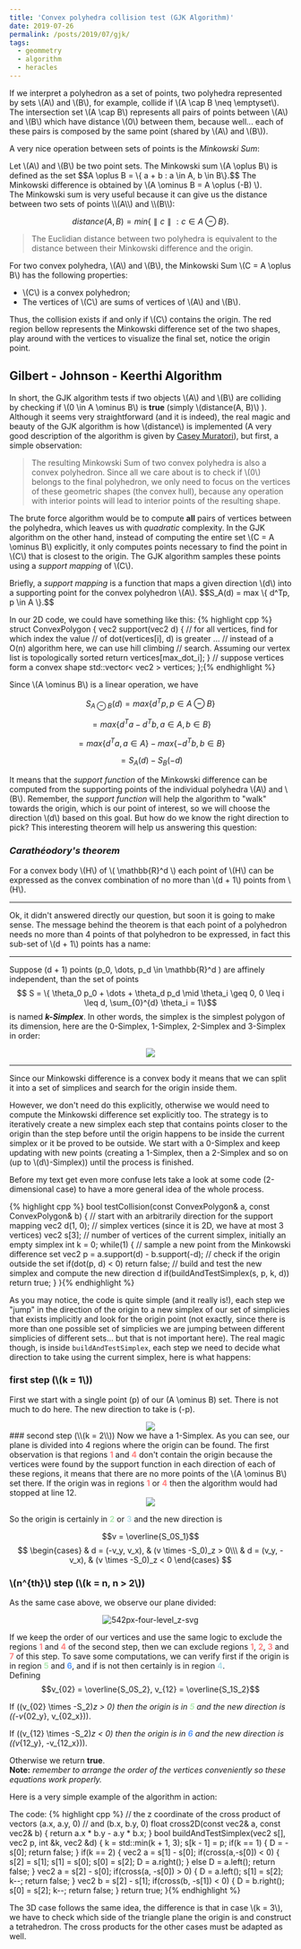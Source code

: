 ```yaml
---
title: 'Convex polyhedra collision test (GJK Algorithm)'
date: 2019-07-26
permalink: /posts/2019/07/gjk/
tags:
  - geommetry
  - algorithm
  - heracles
---
```

If we interpret a polyhedron as a set of points, two polyhedra
represented by sets \\(A\\) and \\(B\\), for example, collide if \\(A \cap B \neq \emptyset\\).
The intersection set \\(A \cap B\\) represents all pairs of points
between \\(A\\) and \\(B\\) which have distance \\(0\\) between them, because well... each of these pairs
is composed by the same point (shared by \\(A\\) and \\(B\\)).

A very nice operation between sets of points is the _Minkowski Sum_:

<div class="message">
Let \(A\) and \(B\) be two point sets. The Minkowski sum \(A \oplus B\) is defined as the set
$$A \oplus B = \{ a + b : a \in A, b \in B\}.$$
The Minkowski difference is obtained by \(A \ominus B = A \oplus (-B) \).
</div>
The Minkowski sum is very useful because it can give us the distance between two sets of points \\(A\\) and \\(B\\):

$$distance(A, B) = min \{ \parallel c\parallel : c \in A \ominus B \}.$$

>The Euclidian distance between two polyhedra is equivalent to the distance between their Minkowski difference and the origin.

For two convex polyhedra, \\(A\\) and \\(B\\), the Minkowski Sum \\(C = A \oplus B\\) has the following properties:

<ul>
  <li>\(C\) is a convex polyhedron;</li>
  <li>The vertices of \(C\) are sums of vertices of \(A\) and \(B\).</li>
</ul>

Thus, the collision exists if and only if \\(C\\) contains the origin. The red region bellow represents the Minkowski difference set of the two shapes,
play around with the vertices to visualize the final set, notice the origin point.

<div id="myCanvas"></div>
<script src="/assets/js/posts/draw2d.js" type="text/javascript"></script>


## Gilbert - Johnson - Keerthi Algorithm

In short, the GJK algorithm tests if two objects \\(A\\) and \\(B\\) are colliding by checking if \\(0 \in A \ominus B\\) is <strong>true</strong>
(simply \\(distance(A, B)\\) ). Although it seems very straightforward (and it is indeed), the real magic and beauty of the GJK algorithm is how \\(distance\\) is
implemented (A very good description of the algorithm is given by [Casey Muratori](https://www.youtube.com/watch?v=Qupqu1xe7Io)), but first, a simple observation:

>The resulting Minkowski Sum of two convex polyhedra is also a convex polyhedron. Since all we care about is to check if \\(0\\) belongs to the final polyhedron, we only need to focus on the vertices of these geometric shapes (the convex hull), because any operation with interior points will lead to interior points of the resulting shape.

The brute force algorithm would be to compute <strong>all</strong> pairs of vertices between the polyhedra, which leaves us with _quadratic_ complexity.
In the GJK algorithm on the other hand, instead of computing the entire set \\(C = A \ominus B\\) explicitly, it only computes points necessary
to find the point in \\(C\\) that is closest to the origin. The GJK algorithm samples these points using a _support mapping_ of \\(C\\).

<div class="message">
  Briefly, a <i>support mapping</i> is a function that maps a given direction \(d\) into a supporting point for the convex polyhedron \(A\).
  $$S_A(d) = max \{ d^Tp, p \in A \}.$$
</div>

In our 2D code, we could have something like this:
{% highlight cpp %}
struct ConvexPolygon {
    vec2 support(vec2 d) {
      // for all vertices, find for which index the value 
      // of dot(vertices[i], d) is greater
      ...
      // instead of a O(n) algorithm here, we can use hill climbing 
      // search. Assuming our vertex list is topologically sorted
      return vertices[max_dot_i];
    }
    // suppose vertices form a convex shape
    std::vector< vec2 > vertices;
};{% endhighlight %}

Since \\(A \ominus B\\) is a linear operation, we have

$$S_{A \ominus B}(d) = max \{d^Tp, p \in A \ominus B\}$$

$$= max \{ d^Ta - d^Tb, a \in A, b \in B \}$$

$$= max \{ d^Ta, a \in A \} - max \{ -d^Tb, b \in B \}$$

$$= S_A(d) - S_B(-d)$$

It means that the _support function_ of the Minkowski difference can be computed from the supporting points of the individual polyhedra \\(A\\) and \\(B\\).
Remember, the _support function_ will help the algorithm to "walk" towards the origin, which is our point of interest, so we will choose the direction \\(d\\) based on this goal. But how do we know the right direction to pick? This interesting theorem will help us answering this question:

### _Carathéodory's theorem_
<div class="message">
For a convex body \(H\) of \( \mathbb{R}^d \) each point of \(H\) can be expressed as the convex combination of no more than \(d + 1\) points from \(H\).
</div>
<hr>

Ok, it didn't answered directly our question, but soon it is going to make sense. The message behind the theorem is that
each point of a polyhedron needs no more than 4 points of that polyhedron to be expressed,
in fact this sub-set of \\(d + 1\\) points has a name:

<hr>

Suppose \(d + 1\) points \(p_0, \dots, p_d \in \mathbb{R}^d \) are affinely independent, than the set of points
$$ S = \{ \theta_0 p_0 + \dots + \theta_d p_d \mid \theta_i \geq 0, 0 \leq i \leq d, \sum_{0}^{d} \theta_i = 1\}$$
is named <strong><i>k-Simplex</i></strong>. In other words, the simplex is the simplest polygon of its dimension, here are
the 0-Simplex, 1-Simplex, 2-Simplex and 3-Simplex in order:

<center><img align="middle" src="/images/posts/simplex.svg"   /></center>

<hr>

Since our Minkowski difference is a convex body it means that we can split it into a set of simplices and
search for the origin inside them.

However, we don't need do this explicitly, otherwise we would need to compute the Minkowski difference set explicitly too.
The strategy is to iteratively create a new simplex each step that contains points closer to the origin than the step before until
the origin happens to be inside the current simplex or it be proved to be outside. We start with a 0-Simplex and keep updating with
new points (creating a 1-Simplex, then a 2-Simplex and so on (up to \\(d\\)-Simplex)) until the process is finished.

Before my text get even more confuse lets take a look at some code (2-dimensional case) to have a more general idea of the whole process.

{% highlight cpp %}
bool testCollision(const ConvexPolygon& a, const ConvexPolygon& b) {
  // start with an arbitrarily direction for the support mapping
  vec2 d(1, 0);
  // simplex vertices (since it is 2D, we have at most 3 vertices)
  vec2 s[3];
  // number of vertices of the current simplex, initially an empty simplex
  int k = 0;
  while(1) {
    // sample a new point from the Minkowski difference set
    vec2 p = a.support(d) - b.support(-d);
    // check if the origin outside the set
    if(dot(p, d) < 0)
      return false;
    // build and test the new simplex and compute the new direction d
    if(buildAndTestSimplex(s, p, k, d))
      return true;
  }
}{% endhighlight %}


As you may notice, the code is quite simple (and it really is!), each step we "jump" in the
direction of the origin to a new simplex of our set of simplicies that exists implicitly and look for the origin point (not exactly,
since there is more than one possible set of simplicies we are jumping between different simplicies of different sets... but that is not important here).
The real magic though, is inside `buildAndTestSimplex`, each step we need to decide what direction to take using the current simplex, here is
what happens:

### first step (\\(k = 1\\))
First we start with a single point \(p\) of our \(A \ominus B\) set. There is not much to do here. The new direction to take is \(-p\).

<center><img align="middle" src="/images/posts/first.svg"   /></center>
### second step (\\(k = 2\\))
Now we have a 1-Simplex. As you can see, our plane is divided into 4 regions where the origin can be found. The first observation is that regions
<strong><span style="color:#ff8080;">1</span></strong> and <strong><span style="color:#ff8080;">4</span></strong>
don't contain the origin because the vertices were found by the support function in each direction of each of these regions, it means that
there are no more points of the \(A \ominus B\) set there. If the origin was in regions <strong><span style="color:#ff8080;">1</span></strong> or
<strong><span style="color:#ff8080;">4</span></strong> then the algorithm would had stopped at line 12.

<center><img align="middle" src="/images/posts/second.svg"   /></center>

So the origin is certainly in <strong><span style="color:#afe9af;">2</span></strong> or <strong><span style="color:#afdde9;">3</span></strong> and
the new direction is

$$v = \overline{S_0S_1}$$
$$
\begin{cases}
 & d = (-v_y, v_x), & (v \times -S_0)_z > 0\\\
 & d = (v_y, -v_x), & (v \times -S_0)_z < 0
\end{cases}
$$

### \\(n^{th}\\) step (\\(k = n, n > 2\\))
As the same case above, we observe our plane divided:

<center><img align="middle" src="/images/posts/third.svg" alt="542px-four-level_z-svg"  /></center>

If we keep the order of our vertices and use the same logic to exclude the regions <strong><span style="color:#ff8080;">1</span></strong> and <strong><span style="color:#ff8080;">4</span></strong> of the second step, then we can exclude regions <strong><span style="color:#ff8080;">1</span></strong>, <strong><span style="color:#ff8080;">2</span></strong>, <strong><span style="color:#ff8080;">3</span></strong> and <strong><span style="color:#ff8080;">7</span></strong>
of this step. To save some computations, we can verify first if the origin is in region <strong><span style="color:#afe9af;">5</span></strong> and <strong><span style="color:#5599ff;">6</span></strong>, and if is not then certainly is in region <strong><span style="color:#afdde9;">4</span></strong>.
<br>
Defining
$$v_{02} = \overline{S_0S_2}, v_{12} = \overline{S_1S_2}$$

If \((v_{02} \times -S_2)_z > 0\) then the origin is in <strong><span style="color:#afe9af;">5</span></strong>
and the new direction is \((-v_{02_y}, v_{02_x})\).

If \((v_{12} \times -S_2)_z < 0\) then the origin is in <strong><span style="color:#5599ff;">6</span></strong>
and the new direction is \((v_{12_y}, -v_{12_x})\).

Otherwise we return <strong>true</strong>.
<br>
<strong>Note:</strong> <i>remember to arrange the order of the vertices conveniently so these equations work properly.</i>

Here is a very simple example of the algorithm in action:
<div id="myCanvasGJK"></div>
<script src="/assets/js/posts/gjk.js" type="text/javascript"></script>

The code:
{% highlight cpp %}
// the z coordinate of the cross product of vectors (a.x, a.y, 0) 
// and (b.x, b.y, 0)
float cross2D(const vec2& a, const vec2& b) {
  return a.x * b.y - a.y * b.x;
}
bool buildAndTestSimplex(vec2 s[], vec2 p, int &k, vec2 &d) {
  k = std::min(k + 1, 3);
  s[k - 1] = p;
  if(k == 1) {
    D = -s[0];
    return false;
  }
  if(k == 2) {
    vec2 a = s[1] - s[0];
    if(cross(a,-s[0]) < 0) {
      s[2] = s[1];
      s[1] = s[0];
      s[0] = s[2];
      D = a.right();
    }
    else D = a.left();
    return false;
  }
  vec2 a = s[2] - s[0];
  if(cross(a, -s[0]) > 0) {
    D = a.left();
    s[1] = s[2];
    k--;
    return false;
  }
  vec2 b = s[2] - s[1];
  if(cross(b, -s[1]) < 0) {
    D = b.right();
    s[0] = s[2];
    k--;
    return false;
  }
  return true;
}{% endhighlight %}

The 3D case follows the same idea, the difference is that in case \\(k = 3\\), we have to check which side of the triangle plane
the origin is and construct a tetrahedron. The cross products for the other cases must be adapted as well.
